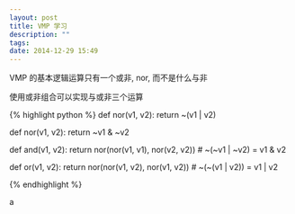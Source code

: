 ```yaml
---
layout: post
title: VMP 学习
description: ""
tags:
date: 2014-12-29 15:49
---
```


VMP 的基本逻辑运算只有一个或非, nor, 而不是什么与非

使用或非组合可以实现与或非三个运算

{% highlight python %}
def nor(v1, v2):
    return ~(v1 | v2)

def nor(v1, v2):
    return ~v1 & ~v2

def and(v1, v2):
    return nor(nor(v1, v1), nor(v2, v2))    # ~(~v1 | ~v2) = v1 & v2

def or(v1, v2):
    return nor(nor(v1, v2), nor(v1, v2))    # ~(~(v1 | v2)) = v1 | v2

{% endhighlight %}

a
